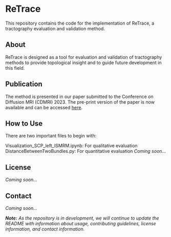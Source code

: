# ReTrace

This repository contains the code for the implementation of ReTrace, a tractography evaluation and validation method. 

## About

ReTrace is designed as a tool for evaluation and validation of tractography methods to provide topological insight and to guide future development in this field. 

## Publication

The method is presented in our paper submitted to the Conference on Diffusion MRI (CDMRI) 2023. The pre-print version of the paper is now available and can be accessed [here](https://biorxiv.org/cgi/content/short/2023.07.03.547451v1).

## How to Use
There are two important files to begin with:

Visualization_SCP_left_ISMRM.ipynb: For qualitative evaluation
DistanceBetweenTwoBundles.py: For quantitative evaluation
_Coming soon..._

## License

_Coming soon..._

## Contact 

_Coming soon..._

_**Note:** As the repository is in development, we will continue to update the README with information about usage, contributing guidelines, license information, and contact information._
